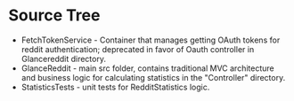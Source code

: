 # Source Tree

- FetchTokenService - Container that manages getting OAuth tokens for reddit authentication; deprecated in favor of Oauth controller in Glancereddit directory.
- GlanceReddit - main src folder, contains traditional MVC architecture and business logic for calculating statistics in the "Controller" directory.
- StatisticsTests - unit tests for RedditStatistics logic.
